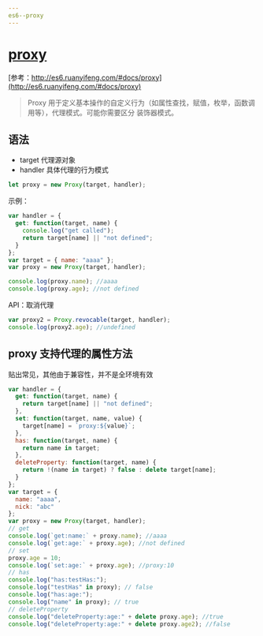 ```yaml
---
es6--proxy
---
```


# [proxy](https://developer.mozilla.org/zh-CN/docs/Web/JavaScript/Reference/Global_Objects/Proxy)

[参考：http://es6.ruanyifeng.com/#docs/proxy](http://es6.ruanyifeng.com/#docs/proxy)

> Proxy 用于定义基本操作的自定义行为（如属性查找，赋值，枚举，函数调用等），代理模式。可能你需要区分 装饰器模式。

## 语法

- target 代理源对象
- handler 具体代理的行为模式

```js
let proxy = new Proxy(target, handler);
```

示例：

```js
var handler = {
  get: function(target, name) {
    console.log("get called");
    return target[name] || "not defined";
  }
};
var target = { name: "aaaa" };
var proxy = new Proxy(target, handler);

console.log(proxy.name); //aaaa
console.log(proxy.age); //not defined
```

API：取消代理

```js
var proxy2 = Proxy.revocable(target, handler);
console.log(proxy2.age); //undefined
```

## proxy 支持代理的属性方法

贴出常见，其他由于兼容性，并不是全环境有效

```js
var handler = {
  get: function(target, name) {
    return target[name] || "not defined";
  },
  set: function(target, name, value) {
    target[name] = `proxy:${value}`;
  },
  has: function(target, name) {
    return name in target;
  },
  deleteProperty: function(target, name) {
    return !(name in target) ? false : delete target[name];
  }
};
var target = {
  name: "aaaa",
  nick: "abc"
};
var proxy = new Proxy(target, handler);
// get
console.log(`get:name:` + proxy.name); //aaaa
console.log(`get:age:` + proxy.age); //not defined
// set
proxy.age = 10;
console.log(`set:age:` + proxy.age); //proxy:10
// has
console.log("has:testHas:");
console.log("testHas" in proxy); // false
console.log("has:age:");
console.log("name" in proxy); // true
// deleteProperty
console.log("deleteProperty:age:" + delete proxy.age); //true
console.log("deleteProperty:age:" + delete proxy.age2); //false
```
